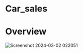 # Car_sales
# Overview
![Screenshot 2024-03-02 022051](https://github.com/VishalDubey9/Car_sales/assets/154626826/459f458b-7127-41bb-a90a-4d7bc5fb08a6)

